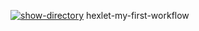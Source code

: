 [![show-directory](https://github.com/HiKris1801/hexlet-my-first-workflow/actions/workflows/show-directory.yml/badge.svg)](https://github.com/HiKris1801/hexlet-my-first-workflow/actions/workflows/show-directory.yml)
hexlet-my-first-workflow
